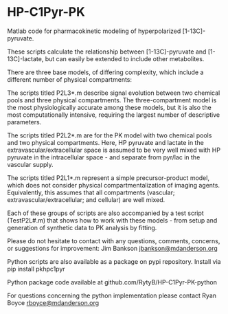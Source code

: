 # HP-C1Pyr-PK
Matlab code for pharmacokinetic modeling of hyperpolarized [1-13C]-pyruvate.

These scripts calculate the relationship between [1-13C]-pyruvate and [1-13C]-lactate, but can easily be extended to include other metabolites.

There are three base models, of differing complexity, which include a different number of physical compartments:

The scripts titled P2L3*.m describe signal evolution between two chemical pools and three physical compartments.  The three-compartment model is the most physiologically accurate among these models, but it is also the most computationally intensive, requiring the largest number of descriptive parameters.

The scripts titled P2L2*.m are for the PK model with two chemical pools and two physical compartments.  Here, HP pyruvate and lactate in the extravascular/extracellular space is assumed to be very well mixed with HP pyruvate in the intracellular space - and separate from pyr/lac in the vascular supply.

The scripts titled P2L1*.m represent a simple precursor-product model, which does not consider physical compartmentalization of imaging agents.  Equivalently, this assumes that all compartments (vascular; extravascular/extracellular; and cellular) are well mixed.

Each of these groups of scripts are also accompanied by a test script (TestP2L#.m) that shows how to work with these models - from setup and generation of synthetic data to PK analysis by fitting.

Please do not hesitate to contact with any questions, comments, concerns, or suggestions for improvement:
Jim Bankson
jbankson@mdanderson.org


Python scripts are also available as a package on pypi repository. Install via 
pip install pkhpc1pyr

Python package code available at github.com/RytyB/HP-C1Pyr-PK-python

For questions concerning the python implementation please contact
Ryan Boyce 
rboyce@mdanderson.org
